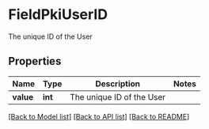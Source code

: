# FieldPkiUserID

The unique ID of the User

## Properties
Name | Type | Description | Notes
------------ | ------------- | ------------- | -------------
**value** | **int** | The unique ID of the User | 

[[Back to Model list]](../README.md#documentation-for-models) [[Back to API list]](../README.md#documentation-for-api-endpoints) [[Back to README]](../README.md)


